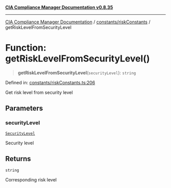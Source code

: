 [**CIA Compliance Manager Documentation v0.8.35**](../../../README.md)

***

[CIA Compliance Manager Documentation](../../../modules.md) / [constants/riskConstants](../README.md) / getRiskLevelFromSecurityLevel

# Function: getRiskLevelFromSecurityLevel()

> **getRiskLevelFromSecurityLevel**(`securityLevel`): `string`

Defined in: [constants/riskConstants.ts:206](https://github.com/Hack23/cia-compliance-manager/blob/b297770fc62abf558e2711cd029bbbe74e6c5cfb/src/constants/riskConstants.ts#L206)

Get risk level from security level

## Parameters

### securityLevel

[`SecurityLevel`](../../../types/cia/type-aliases/SecurityLevel.md)

Security level

## Returns

`string`

Corresponding risk level
